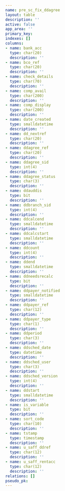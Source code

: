 ```yaml
---
name: pre_sc_fix_ddagree
layout: table
description: ''
active: false
app_area: ''
primary_key: 
indexes: []
columns:
- name: bank_acc
  type: char(20)
  description: ''
- name: bco_ref
  type: char(20)
  description: ''
- name: check_details
  type: char(70)
  description: ''
- name: comp_avail
  type: char(200)
  description: ''
- name: comp_display
  type: char(200)
  description: ''
- name: date_created
  type: smalldatetime
  description: ''
- name: dd_nextref
  type: char(20)
  description: ''
- name: ddagree_ref
  type: char(20)
  description: ''
- name: ddagree_sid
  type: int(4)
  description: ''
- name: ddagree_status
  type: char(3)
  description: ''
- name: ddauddis
  type: bit
  description: ''
- name: ddbranch_sid
  type: int(4)
  description: ''
- name: ddcalcend
  type: smalldatetime
  description: ''
- name: ddcalcstart
  type: smalldatetime
  description: ''
- name: ddcount
  type: int(4)
  description: ''
- name: ddend
  type: smalldatetime
  description: ''
- name: ddneedsrecalc
  type: bit
  description: ''
- name: ddpayer_notified
  type: smalldatetime
  description: ''
- name: ddpayer_ref
  type: char(12)
  description: ''
- name: ddpayer_type
  type: char(1)
  description: ''
- name: ddperiod
  type: char(3)
  description: ''
- name: ddsched_date
  type: datetime
  description: ''
- name: ddsched_user
  type: char(3)
  description: ''
- name: ddsched_version
  type: int(4)
  description: ''
- name: ddstart
  type: smalldatetime
  description: ''
- name: is_variable
  type: bit
  description: ''
- name: sort_code
  type: char(10)
  description: ''
- name: tstamp
  type: timestamp
  description: ''
- name: u_saff_ddref
  type: char(12)
  description: ''
- name: u_saff_rentacc
  type: char(12)
  description: ''
relations: []
pseudo_pk: 
---
```


